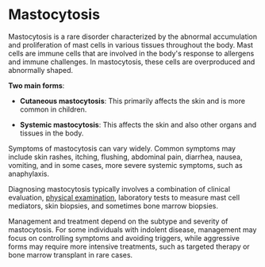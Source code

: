 [//]: # (source: ?)
[//]: # (tags: conditions)

# Mastocytosis

Mastocytosis is a rare disorder characterized by the abnormal accumulation and proliferation of mast cells in various tissues throughout the body. Mast cells are immune cells that are involved in the body's response to allergens and immune challenges. In mastocytosis, these cells are overproduced and abnormally shaped.

**Two main forms**:

* **Cutaneous mastocytosis**: This primarily affects the skin and is more common in children.

* **Systemic mastocytosis**: This affects the skin and also other organs and tissues in the body.

Symptoms of mastocytosis can vary widely. Common symptoms may include skin rashes, itching, flushing, abdominal pain, diarrhea, nausea, vomiting, and in some cases, more severe systemic symptoms, such as anaphylaxis.

Diagnosing mastocytosis typically involves a combination of clinical evaluation, [physical examination](../physical-examination/), laboratory tests to measure mast cell mediators, skin biopsies, and sometimes bone marrow biopsies.

Management and treatment depend on the subtype and severity of mastocytosis. For some individuals with indolent disease, management may focus on controlling symptoms and avoiding triggers, while aggressive forms may require more intensive treatments, such as targeted therapy or bone marrow transplant in rare cases.
